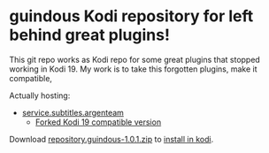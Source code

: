 # guindous Kodi repository for left behind great plugins!
This git repo works as Kodi repo for some great plugins that stopped working in Kodi 19.
My work is to take this forgotten plugins, make it compatible, 

Actually hosting:
* [service.subtitles.argenteam](https://github.com/estemendoza/service.subtitles.argenteam)
    * [Forked Kodi 19 compatible version](https://github.com/guindous/service.subtitles.argenteam)

Download [repository.guindous-1.0.1.zip](https://github.com/guindous/repository.guindous/raw/master/zips/repository.guindous/repository.guindous-1.0.1.zip) to [install in kodi](https://kodi.wiki/view/Add-on_manager#How_to_install_from_a_ZIP_file).
